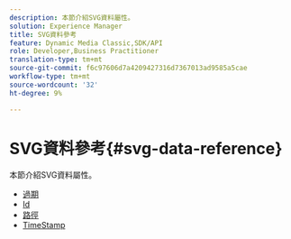 ```yaml
---
description: 本節介紹SVG資料屬性。
solution: Experience Manager
title: SVG資料參考
feature: Dynamic Media Classic,SDK/API
role: Developer,Business Practitioner
translation-type: tm+mt
source-git-commit: f6c97606d7a4209427316d7367013ad9585a5cae
workflow-type: tm+mt
source-wordcount: '32'
ht-degree: 9%

---
```



# SVG資料參考{#svg-data-reference}

本節介紹SVG資料屬性。

* [過期](r-expiration-svg.md)
* [Id](r-id-svg.md)
* [路徑](r-path-svg.md)
* [TimeStamp](r-timestamp-svg.md)
